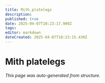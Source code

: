 ```yaml
---
title: Mith_platelegs
description: 
published: true
date: 2025-04-07T10:23:17.900Z
tags: 
editor: markdown
dateCreated: 2025-04-07T10:23:15.430Z
---
```


# Mith platelegs

*This page was auto-generated from structure.*